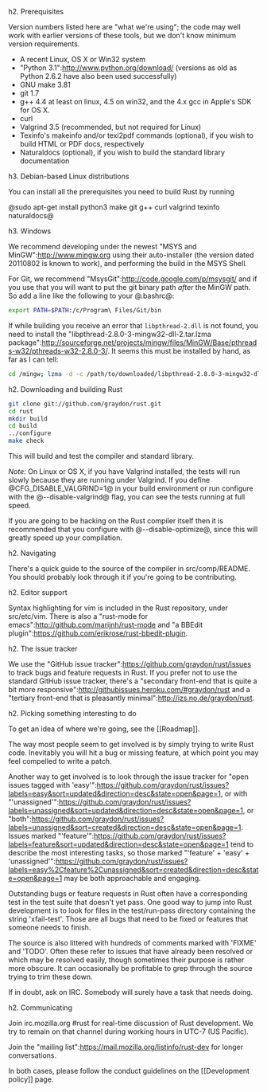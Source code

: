 h2. Prerequisites

Version numbers listed here are "what we're using"; the code may well work with earlier versions of these tools, but we don't know minimum version requirements.

* A recent Linux, OS X or Win32 system
* "Python 3.1":http://www.python.org/download/ (versions as old as Python 2.6.2 have also been used successfully)
* GNU make 3.81
* git 1.7
* g++ 4.4 at least on linux, 4.5 on win32, and the 4.x gcc in Apple's SDK for OS X.
* curl
* Valgrind 3.5 (recommended, but not required for Linux)
* Texinfo's makeinfo and/or texi2pdf commands (optional), if you wish to build HTML or PDF docs, respectively
* Naturaldocs (optional), if you wish to build the standard library documentation

h3. Debian-based Linux distributions

You can install all the prerequisites you need to build Rust by running

@sudo apt-get install python3 make git g++ curl valgrind texinfo naturaldocs@

h3. Windows

We recommend developing under the newest "MSYS and MinGW":http://www.mingw.org using their auto-installer (the version dated 20110802 is known to work), and performing the build in the MSYS Shell.

For Git, we recommend "MsysGit":http://code.google.com/p/msysgit/ and if you use that you will want to put the git binary path *after* the MinGW path. So add a line like the following to your @.bashrc@:

```sh
export PATH=$PATH:/c/Program\ Files/Git/bin
```

If while building you receive an error that `libpthread-2.dll` is not found, you need to install the "libpthread-2.8.0-3-mingw32-dll-2.tar.lzma package":http://sourceforge.net/projects/mingw/files/MinGW/Base/pthreads-w32/pthreads-w32-2.8.0-3/.  It seems this must be installed by hand, as far as I can tell:

```sh
cd /mingw; lzma -d -c /path/to/downloaded/libpthread-2.8.0-3-mingw32-dll-2.tar.lzma | tar xf -
```

h2. Downloading and building Rust

```sh
git clone git://github.com/graydon/rust.git
cd rust
mkdir build
cd build
../configure
make check
```

This will build and test the compiler and standard library.

*Note:* On Linux or OS X, if you have Valgrind installed, the tests will run slowly because they are running under Valgrind. If you define @CFG_DISABLE_VALGRIND=1@ in your build environment or run configure with the @--disable-valgrind@ flag, you can see the tests running at full speed.

If you are going to be hacking on the Rust compiler itself then it is recommended that you configure with @--disable-optimize@, since this will greatly speed up your compilation.

h2. Navigating

There's a quick guide to the source of the compiler in src/comp/README. You should probably look through it if you're going to be contributing.

h2. Editor support

Syntax highlighting for vim is included in the Rust repository, under src/etc/vim. There is also a "rust-mode for emacs":http://github.com/marijnh/rust-mode and "a BBEdit plugin":https://github.com/erikrose/rust-bbedit-plugin.

h2. The issue tracker

We use the "GitHub issue tracker":https://github.com/graydon/rust/issues to track bugs and feature requests in Rust.  If you prefer not to use the standard GitHub issue tracker, there's a "secondary front-end that is quite a bit more responsive":http://githubissues.heroku.com/#graydon/rust and a "tertiary front-end that is pleasantly minimal":http://izs.no.de/graydon/rust.

h2. Picking something interesting to do

To get an idea of where we're going, see the [[Roadmap]].

The way most people seem to get involved is by simply trying to write Rust code. Inevitably you will hit a bug or missing feature, at which point you may feel compelled to write a patch.

Another way to get involved is to look through the issue tracker for "open issues tagged with 'easy'":https://github.com/graydon/rust/issues?labels=easy&sort=updated&direction=desc&state=open&page=1, or with "'unassigned'":https://github.com/graydon/rust/issues?labels=unassigned&sort=updated&direction=desc&state=open&page=1, or "both":https://github.com/graydon/rust/issues?labels=unassigned&sort=created&direction=desc&state=open&page=1. Issues marked "'feature'":https://github.com/graydon/rust/issues?labels=feature&sort=updated&direction=desc&state=open&page=1 tend to describe the most interesting tasks, so those marked "'feature' + 'easy' + 'unassigned'":https://github.com/graydon/rust/issues?labels=easy%2Cfeature%2Cunassigned&sort=created&direction=desc&state=open&page=1 may be both approachable and engaging.

Outstanding bugs or feature requests in Rust often have a corresponding test in the test suite that doesn't yet pass.  One good way to jump into Rust development is to look for files in the test/run-pass directory containing the string 'xfail-test'.  Those are all bugs that need to be fixed or features that someone needs to finish.

The source is also littered with hundreds of comments marked with 'FIXME' and 'TODO'. Often these refer to issues that have already been resolved or which may be resolved easily, though sometimes their purpose is rather more obscure. It can occasionally be profitable to grep through the source trying to trim these down.

If in doubt, ask on IRC. Somebody will surely have a task that needs doing.

h2. Communicating

Join irc.mozilla.org #rust for real-time discussion of Rust development.  We try to remain on that channel during working hours in UTC-7 (US Pacific).

Join the "mailing list":https://mail.mozilla.org/listinfo/rust-dev for longer conversations.

In both cases, please follow the conduct guidelines on the [[Development policy]] page.